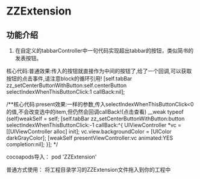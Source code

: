 # ZZExtension


## 功能介绍
1. 在自定义的tabbarController中一句代码实现超出tabbar的按钮，类似简书的发表按钮。

核心代码:普通效果:传入的按钮就直接作为中间的按钮了,给了一个回调,可以获取按钮的点击事件,请注意block的循环引用!
[self.tabBar zz_setCenterButtonWithButton:self.centerButton selectIndexWhenThisButtonClick:1 callBack:nil];

/**核心代码:present效果:一样的参数,传入selectIndexWhenThisButtonClick<0的值,不会改变选中的item,但仍然会回调callBack!(点击查看)
__weak typeof (self)weakSelf = self;
[self.tabBar zz_setCenterButtonWithButton:button selectIndexWhenThisButtonClick:-1 callBack:^{
UIViewController *vc = [[UIViewController alloc] init];
vc.view.backgroundColor = [UIColor darkGrayColor];
[weakSelf presentViewController:vc animated:YES completion:nil];
}];
*/

cocoapods导入：
pod 'ZZExtension'

普通方式使用：
将工程目录学习的ZZExtension文件拖入到你的工程中
